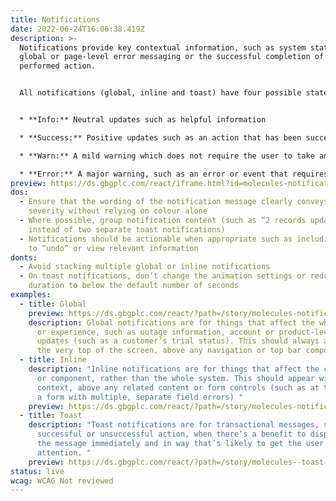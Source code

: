 ```yaml
---
title: Notifications
date: 2022-06-24T16:06:38.419Z
description: >-
  Notifications provide key contextual information, such as system status,
  global or page-level error messaging or the successful completion of a
  performed action.


  All notifications (global, inline and toast) have four possible states:


  * **Info:** Neutral updates such as helpful information

  * **Success:** Positive updates such as an action that has been successfully completed

  * **Warn:** A mild warning which does not require the user to take any action

  * **Error:** A major warning, such as an error or event that requires the user to act
preview: https://ds.gbgplc.com/react/iframe.html?id=molecules-notifications--global-notification-element
dos:
  - Ensure that the wording of the notification message clearly conveys its
    severity without relying on colour alone
  - Where possible, group notification content (such as “2 records updated”
    instead of two separate toast notifications)
  - Notifications should be actionable when appropriate such as including a link
    to “undo” or view relevant information
donts:
  - Avoid stacking multiple global or inline notifications
  - On toast notifications, don’t change the animation settings or reduce the
    duration to below the default number of seconds
examples:
  - title: Global
    preview: https://ds.gbgplc.com/react/?path=/story/molecules-notifications--global-notification-element
    description: Global notifications are for things that affect the whole product
      or experience, such as outage information, account or product-level
      updates (such as a customer’s trial status). This should always appear at
      the very top of the screen, above any navigation or top bar components.
  - title: Inline
    description: "Inline notifications are for things that affect the current page
      or component, rather than the whole system. This should appear within
      context, above any related content or form controls (such as at the top of
      a form with multiple, separate field errors) "
    preview: https://ds.gbgplc.com/react/?path=/story/molecules-notifications--inline-notification-element&nav=0
  - title: Toast
    description: "Toast notifications are for transactional messages, such as a
      successful or unsuccessful action, when there’s a benefit to displaying
      the message immediately and in way that’s likely to get the user’s
      attention. "
    preview: https://ds.gbgplc.com/react/?path=/story/molecules--toast-element&nav=0
status: live
wcag: WCAG Not reviewed
---
```

